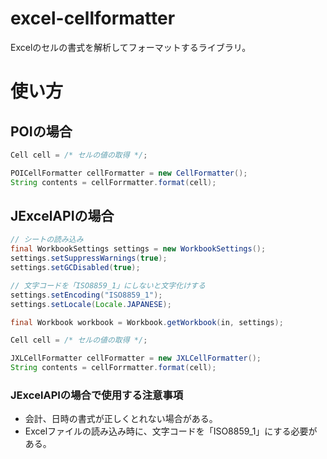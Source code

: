 # excel-cellformatter
Excelのセルの書式を解析してフォーマットするライブラリ。

# 使い方
## POIの場合

```java
Cell cell = /* セルの値の取得 */;

POICellFormatter cellFormatter = new CellFormatter();
String contents = cellForrmatter.format(cell);

```

## JExcelAPIの場合

```java
// シートの読み込み
final WorkbookSettings settings = new WorkbookSettings();
settings.setSuppressWarnings(true);
settings.setGCDisabled(true);

// 文字コードを「ISO8859_1」にしないと文字化けする
settings.setEncoding("ISO8859_1");
settings.setLocale(Locale.JAPANESE);

final Workbook workbook = Workbook.getWorkbook(in, settings);

Cell cell = /* セルの値の取得 */;

JXLCellFormatter cellFormatter = new JXLCellFormatter();
String contents = cellForrmatter.format(cell);

```

### JExcelAPIの場合で使用する注意事項
- 会計、日時の書式が正しくとれない場合がある。
- Excelファイルの読み込み時に、文字コードを「ISO8859_1」にする必要がある。
